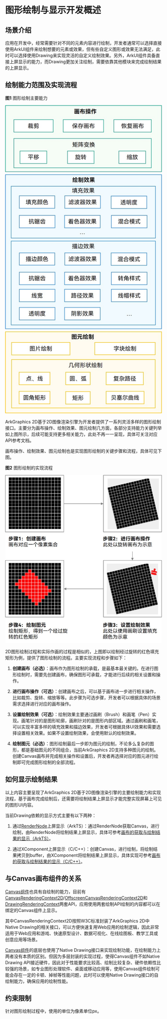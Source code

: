 # 图形绘制与显示开发概述


## 场景介绍

应用在开发中，经常需要针对不同的元素内容进行绘制，开发者通常可以选择直接使用ArkUI组件来绘制想要的元素或效果，但有些自定义图形或效果无法满足，此时可以选择使用Drawing来实现灵活的自定义绘制效果。另外，ArkUI组件具备直接上屏显示的能力，而Drawing更加关注绘制，需要依靠其他模块来完成绘制结果的上屏显示。


## 绘制能力范围及实现流程

**图1** 图形绘制主要能力

![drawing](figures/drawing.jpg)


ArkGraphics 2D基于2D图像渲染引擎为开发者提供了一系列灵活多样的图形绘制接口。主要分为画布操作、绘制效果、图元绘制几方面，各部分支持能力关键列举如上图所示，后续可能支持更多相关能力，此处不再一一呈现，具体可关注对应API参考文档。


画布操作、绘制效果、图元绘制也是实现图形绘制的关键步骤和流程，具体可见下图。


**图2** 图形绘制的实现流程 

![drawProcess](figures/drawProcess.jpg)


2D图形绘制过程和实际作画的过程是相似的，上图即以绘制经过旋转的红色填充矩形为例，提供了图形绘制的流程。主要实现流程和步骤如下：


1. **创建画布（必选）**：画布作为图形绘制的承载，是最基本最关键的。在进行图形绘制时，需要先创建画布，确保图形可承载，才能进行后续的相关设置和操作。

2. **进行画布操作（可选）**：创建画布之后，可以基于画布进一步进行相关操作，比如裁剪、旋转、缩放等等。此步骤为可选步骤，开发者可以根据具体的场景需求选择进行对应的画布操作。

3. **设置绘制效果（可选）**：绘制效果主要通过画刷（Brush）和画笔（Pen）实现。画笔针对的是图形轮廓，画刷针对的是图形内部区域。通过画刷和画笔，可以实现丰富多样的填充效果和描边效果，开发者可根据具体UI效果和需要选择设置相关效果。如果不设置绘制效果，会使用默认的绘制效果。

4. **绘制图元（必选）**：图形绘制最后一步即为图元的绘制，不论多么复杂的图形，都是基础图元的不同组合，当前ArkGraphics 2D支持多种图元的绘制。创建Canvas画布并完成相关操作和设置后，开发者再选择对应的图元进行绘制即可完成图形绘制的全部流程。


## 如何显示绘制结果

以上内容主要呈现了ArkGraphics 2D基于2D图像渲染引擎的主要绘制能力和实现流程，基于画布完成绘制后，还需要将绘制结果上屏显示才能完整实现屏幕上可见的图形UI内容。

当前Drawing依赖的显示方式主要有以下两种：

1. 通过[RenderNode](../reference/apis-arkui/js-apis-arkui-renderNode.md)上屏显示（ArkTS）：通过RenderNode获取Canvas，进行绘制，由RenderNode将绘制结果上屏显示，具体可参考[画布的获取与绘制结果的显示（ArkTS）](canvas-get-result-draw-arkts.md#获取可直接显示的canvas画布)。

2. 通过XComponent上屏显示（C/C++）：创建Canvas，进行绘制，将绘制结果拷贝到buffer，由XComponent将绘制结果上屏显示，具体实现可参考[画布的获取与绘制结果的显示（C/C++）](canvas-get-result-draw-c.md#获取可直接显示的canvas画布)。


## 与Canvas画布组件的关系

[Canvas组件](../reference/apis-arkui/arkui-ts/ts-components-canvas-canvas.md)也具有自绘制的能力，目前有[CanvasRenderingContext2D](../reference/apis-arkui/arkui-ts/ts-canvasrenderingcontext2d.md)/[OffscreenCanvasRenderingContext2D](../reference/apis-arkui/arkui-ts/ts-offscreencanvasrenderingcontext2d.md)和[DrawingRenderingContext](../reference/apis-arkui/arkui-ts/ts-drawingrenderingcontext.md)两套API，应用使用两套绘制API绘制的内容都可以在绑定的Canvas组件上显示。

其中CanvasRenderingContext2D按照W3C标准封装了ArkGraphics 2D中Native Drawing的相关接口，可以方便快速复用Web应用的绘制逻辑，因此非常适用于Web应用和游戏、快速原型设计、数据可视化、在线绘图板、教学工具或创意应用等场景。

[Canvas组件](../reference/apis-arkui/arkui-ts/ts-components-canvas-canvas.md)的底层也使用了Native Drawing接口来实现绘制功能，在绘制能力上两者没有本质的区别。但因为多层封装的实现过程，使得Canvas组件不如Native Drawing API接近硬件，因此对于性能要求比较高、绘制比较复杂、硬件依赖性比较强的场景，如专业图形处理软件、桌面或移动应用等，使用Canvas组件绘制可能会存在一定的卡顿、掉帧等性能问题，此时可以使用Native Drawing接口的自绘制能力，确保应用的绘制性能。


## 约束限制

针对图形绘制过程中，使用的单位为像素单位px。

<!--RP1--><!--RP1End-->